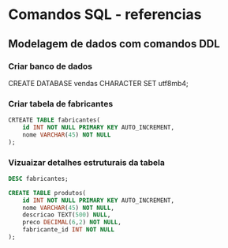 # Comandos SQL - referencias

## Modelagem de dados com comandos DDL

### Criar banco de dados 

CREATE DATABASE vendas  CHARACTER SET utf8mb4;

### Criar tabela de fabricantes
```sql
CRTEATE TABLE fabricantes(
    id INT NOT NULL PRIMARY KEY AUTO_INCREMENT,
    nome VARCHAR(45) NOT NULL
);
```

### Vizuaizar detalhes estruturais da tabela    

```sql
DESC fabricantes;

```

```sql
CREATE TABLE produtos(
    id INT NOT NULL PRIMARY KEY AUTO_INCREMENT,
    nome VARCHAR(45) NOT NULL,  
    descricao TEXT(500) NULL,
    preco DECIMAL(6,2) NOT NULL,
    fabricante_id INT NOT NULL 
);


```
